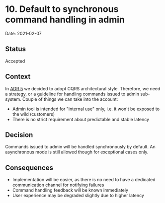 # 10. Default to synchronous command handling in admin

Date: 2021-02-07

## Status

Accepted

## Context

In [ADR 5](0005-use-cqrs-architectural-style.md) we decided to adopt CQRS architectural style. Therefore, we need a 
strategy, or a guideline for handling commands issued to admin sub-system. Couple of things we can take into the
account:
- Admin tool is intended for "internal use" only, i.e. it won't be exposed to the wild (customers)
- There is no strict requirement about predictable and stable latency

## Decision

Commands issued to admin will be handled synchronously by default. An asynchronous mode is still allowed though for 
exceptional cases only.

## Consequences

- Implementation will be easier, as there is no need to have a dedicated communication channel for notifying failures
- Command handling feedback will be known immediately 
- User experience may be degraded slightly due to higher latency
